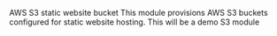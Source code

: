AWS S3 static website bucket
This module provisions AWS S3 buckets configured for static website hosting.
This will be a demo S3 module

